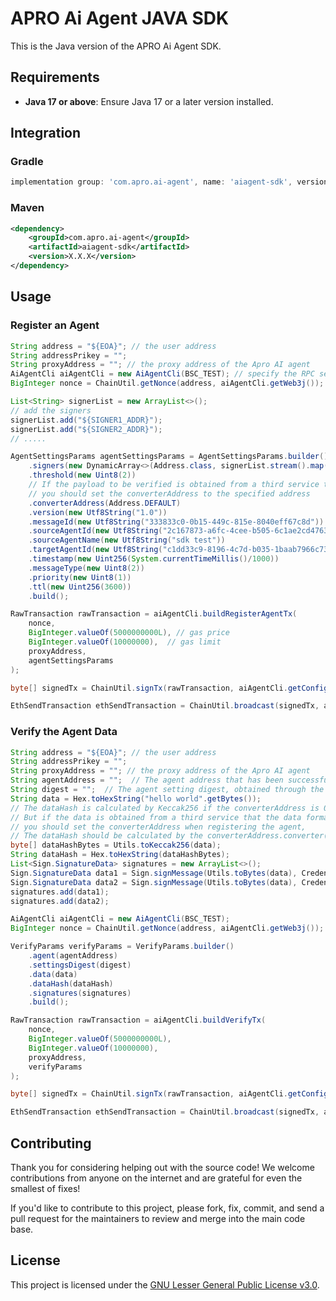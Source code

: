 # APRO Ai Agent JAVA SDK

This is the Java version of the APRO Ai Agent SDK.

## Requirements

- **Java 17 or above**: Ensure Java 17 or a later version installed.

## Integration

### Gradle

```gradle
implementation group: 'com.apro.ai-agent', name: 'aiagent-sdk', version: 'X.X.X'
```

### Maven

```xml
<dependency>
    <groupId>com.apro.ai-agent</groupId>
    <artifactId>aiagent-sdk</artifactId>
    <version>X.X.X</version>
</dependency>
```

## Usage

### Register an Agent
```java
String address = "${EOA}"; // the user address
String addressPrikey = "";
String proxyAddress = ""; // the proxy address of the Apro AI agent
AiAgentCli aiAgentCli = new AiAgentCli(BSC_TEST); // specify the RPC server
BigInteger nonce = ChainUtil.getNonce(address, aiAgentCli.getWeb3j());

List<String> signerList = new ArrayList<>();
// add the signers
signerList.add("${SIGNER1_ADDR}");
signerList.add("${SIGNER2_ADDR}");
// .....

AgentSettingsParams agentSettingsParams = AgentSettingsParams.builder()
    .signers(new DynamicArray<>(Address.class, signerList.stream().map(Address::new).toList()))
    .threshold(new Uint8(2))
    // If the payload to be verified is obtained from a third service that the data format needs to transform, 
    // you should set the converterAddress to the specified address
    .converterAddress(Address.DEFAULT)
    .version(new Utf8String("1.0"))
    .messageId(new Utf8String("333833c0-0b15-449c-815e-8040eff67c8d"))
    .sourceAgentId(new Utf8String("2c167873-a6fc-4cee-b505-6c1ae2cd4763"))
    .sourceAgentName(new Utf8String("sdk test"))
    .targetAgentId(new Utf8String("c1dd33c9-8196-4c7d-b035-1baab7966c73"))
    .timestamp(new Uint256(System.currentTimeMillis()/1000))
    .messageType(new Uint8(2))
    .priority(new Uint8(1))
    .ttl(new Uint256(3600))
    .build();

RawTransaction rawTransaction = aiAgentCli.buildRegisterAgentTx(
    nonce,
    BigInteger.valueOf(5000000000L), // gas price
    BigInteger.valueOf(10000000),  // gas limit
    proxyAddress,
    agentSettingsParams
);

byte[] signedTx = ChainUtil.signTx(rawTransaction, aiAgentCli.getConfig().getChainId(), addressPrikey);

EthSendTransaction ethSendTransaction = ChainUtil.broadcast(signedTx, aiAgentCli.getWeb3j());
```

### Verify the Agent Data
```java
String address = "${EOA}"; // the user address
String addressPrikey = "";
String proxyAddress = ""; // the proxy address of the Apro AI agent
String agentAddress = "";  // The agent address that has been successfully accepted
String digest = "";  // The agent setting digest, obtained through the agent accept transaction log
String data = Hex.toHexString("hello world".getBytes());
// The dataHash is calculated by Keccak256 if the converterAddress is 0x0000000000000000000000000000000000000000.
// But if the data is obtained from a third service that the data format needs to transform, 
// you should set the converterAddress when registering the agent,
// The dataHash should be calculated by the converterAddress.converter(data).
byte[] dataHashBytes = Utils.toKeccak256(data);
String dataHash = Hex.toHexString(dataHashBytes);
List<Sign.SignatureData> signatures = new ArrayList<>();
Sign.SignatureData data1 = Sign.signMessage(Utils.toBytes(data), Credentials.create("${SIGNER1_PRIKEY}").getEcKeyPair());
Sign.SignatureData data2 = Sign.signMessage(Utils.toBytes(data), Credentials.create("${SIGNER2_PRIKEY}").getEcKeyPair());
signatures.add(data1);
signatures.add(data2);

AiAgentCli aiAgentCli = new AiAgentCli(BSC_TEST);
BigInteger nonce = ChainUtil.getNonce(address, aiAgentCli.getWeb3j());

VerifyParams verifyParams = VerifyParams.builder()
    .agent(agentAddress)
    .settingsDigest(digest)
    .data(data)
    .dataHash(dataHash)
    .signatures(signatures)
    .build();

RawTransaction rawTransaction = aiAgentCli.buildVerifyTx(
    nonce,
    BigInteger.valueOf(5000000000L),
    BigInteger.valueOf(10000000),
    proxyAddress,
    verifyParams
);

byte[] signedTx = ChainUtil.signTx(rawTransaction, aiAgentCli.getConfig().getChainId(), addressPrikey);

EthSendTransaction ethSendTransaction = ChainUtil.broadcast(signedTx, aiAgentCli.getWeb3j());
```

## Contributing
Thank you for considering helping out with the source code! We welcome contributions from anyone on the internet and are grateful for even the smallest of fixes!

If you'd like to contribute to this project, please fork, fix, commit, and send a pull request for the maintainers to review and merge into the main code base.

## License
This project is licensed under the [GNU Lesser General Public License v3.0](https://www.gnu.org/licenses/lgpl-3.0.en.html).


